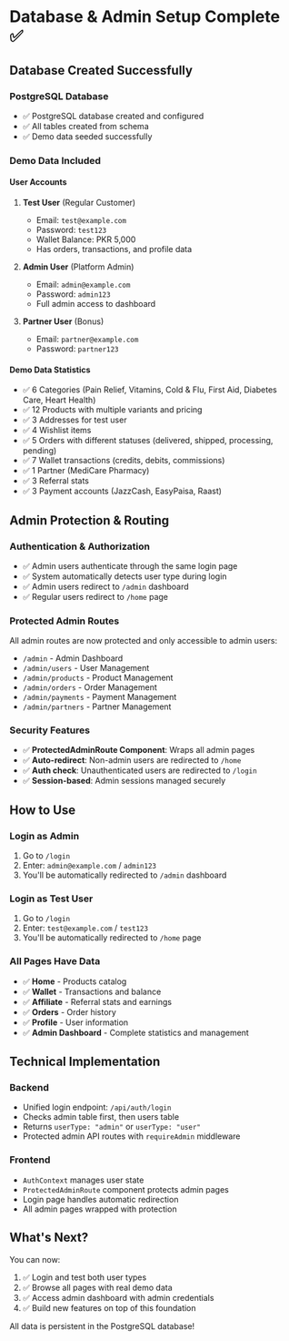 # Database & Admin Setup Complete ✅

## Database Created Successfully

### PostgreSQL Database
- ✅ PostgreSQL database created and configured
- ✅ All tables created from schema
- ✅ Demo data seeded successfully

### Demo Data Included

#### User Accounts
1. **Test User** (Regular Customer)
   - Email: `test@example.com`
   - Password: `test123`
   - Wallet Balance: PKR 5,000
   - Has orders, transactions, and profile data

2. **Admin User** (Platform Admin)
   - Email: `admin@example.com`
   - Password: `admin123`
   - Full admin access to dashboard

3. **Partner User** (Bonus)
   - Email: `partner@example.com`
   - Password: `partner123`

#### Demo Data Statistics
- ✅ 6 Categories (Pain Relief, Vitamins, Cold & Flu, First Aid, Diabetes Care, Heart Health)
- ✅ 12 Products with multiple variants and pricing
- ✅ 3 Addresses for test user
- ✅ 4 Wishlist items
- ✅ 5 Orders with different statuses (delivered, shipped, processing, pending)
- ✅ 7 Wallet transactions (credits, debits, commissions)
- ✅ 1 Partner (MediCare Pharmacy)
- ✅ 3 Referral stats
- ✅ 3 Payment accounts (JazzCash, EasyPaisa, Raast)

## Admin Protection & Routing

### Authentication & Authorization
- ✅ Admin users authenticate through the same login page
- ✅ System automatically detects user type during login
- ✅ Admin users redirect to `/admin` dashboard
- ✅ Regular users redirect to `/home` page

### Protected Admin Routes
All admin routes are now protected and only accessible to admin users:

- `/admin` - Admin Dashboard
- `/admin/users` - User Management
- `/admin/products` - Product Management
- `/admin/orders` - Order Management
- `/admin/payments` - Payment Management
- `/admin/partners` - Partner Management

### Security Features
- ✅ **ProtectedAdminRoute Component**: Wraps all admin pages
- ✅ **Auto-redirect**: Non-admin users are redirected to `/home`
- ✅ **Auth check**: Unauthenticated users are redirected to `/login`
- ✅ **Session-based**: Admin sessions managed securely

## How to Use

### Login as Admin
1. Go to `/login`
2. Enter: `admin@example.com` / `admin123`
3. You'll be automatically redirected to `/admin` dashboard

### Login as Test User
1. Go to `/login`
2. Enter: `test@example.com` / `test123`
3. You'll be automatically redirected to `/home` page

### All Pages Have Data
- ✅ **Home** - Products catalog
- ✅ **Wallet** - Transactions and balance
- ✅ **Affiliate** - Referral stats and earnings
- ✅ **Orders** - Order history
- ✅ **Profile** - User information
- ✅ **Admin Dashboard** - Complete statistics and management

## Technical Implementation

### Backend
- Unified login endpoint: `/api/auth/login`
- Checks admin table first, then users table
- Returns `userType: "admin"` or `userType: "user"`
- Protected admin API routes with `requireAdmin` middleware

### Frontend
- `AuthContext` manages user state
- `ProtectedAdminRoute` component protects admin pages
- Login page handles automatic redirection
- All admin pages wrapped with protection

## What's Next?
You can now:
1. ✅ Login and test both user types
2. ✅ Browse all pages with real demo data
3. ✅ Access admin dashboard with admin credentials
4. ✅ Build new features on top of this foundation

All data is persistent in the PostgreSQL database!
